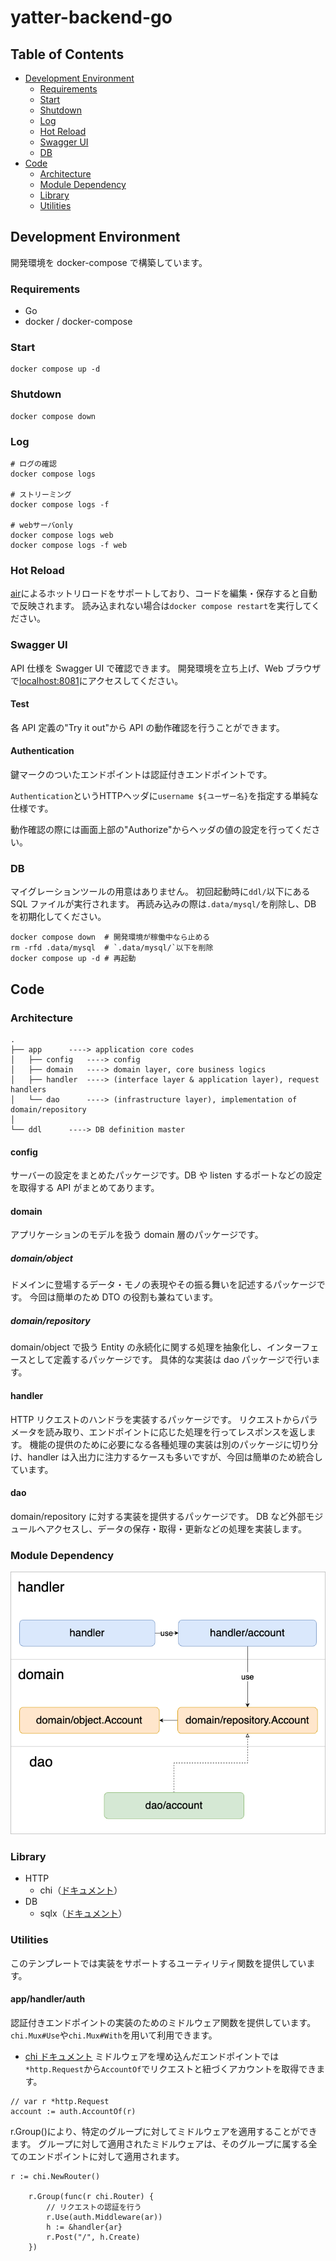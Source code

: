# yatter-backend-go

## Table of Contents
- [Development Environment](#development-environment)
  - [Requirements](#requirements)
  - [Start](#start)
  - [Shutdown](#shutdown)
  - [Log](#log)
  - [Hot Reload](#hot-reload)
  - [Swagger UI](#swagger-ui)
  - [DB](#db)
- [Code](#code)
  - [Architecture](#architecture)
  - [Module Dependency](#module-dependency)
  - [Library](#library)
  - [Utilities](#utilities)

## Development Environment
開発環境を docker-compose で構築しています。

### Requirements
- Go
- docker / docker-compose

### Start
```
docker compose up -d
```

### Shutdown
```
docker compose down
```

### Log
```
# ログの確認
docker compose logs

# ストリーミング
docker compose logs -f

# webサーバonly
docker compose logs web
docker compose logs -f web
```

### Hot Reload
[air](https://github.com/cosmtrek/air)によるホットリロードをサポートしており、コードを編集・保存すると自動で反映されます。
読み込まれない場合は`docker compose restart`を実行してください。

### Swagger UI

API 仕様を Swagger UI で確認できます。
開発環境を立ち上げ、Web ブラウザで[localhost:8081](http://localhost:8081)にアクセスしてください。

#### Test
各 API 定義の"Try it out"から API の動作確認を行うことができます。

#### Authentication
鍵マークのついたエンドポイントは認証付きエンドポイントです。

`Authentication`というHTTPヘッダに`username ${ユーザー名}`を指定する単純な仕様です。

動作確認の際には画面上部の"Authorize"からヘッダの値の設定を行ってください。

### DB
マイグレーションツールの用意はありません。
初回起動時に`ddl/`以下にある SQL ファイルが実行されます。
再読み込みの際は`.data/mysql/`を削除し、DB を初期化してください。
```
docker compose down  # 開発環境が稼働中なら止める
rm -rfd .data/mysql  # `.data/mysql/`以下を削除
docker compose up -d # 再起動
```

## Code
### Architecture
```
.
├── app      ----> application core codes
│   ├── config   ----> config
│   ├── domain   ----> domain layer, core business logics
│   ├── handler  ----> (interface layer & application layer), request handlers
│   └── dao      ----> (infrastructure layer), implementation of domain/repository
│
└── ddl      ----> DB definition master
```

#### config
サーバーの設定をまとめたパッケージです。DB や listen するポートなどの設定を取得する API がまとめてあります。

#### domain
アプリケーションのモデルを扱う domain 層のパッケージです。

##### domain/object
ドメインに登場するデータ・モノの表現やその振る舞いを記述するパッケージです。
今回は簡単のため DTO の役割も兼ねています。

##### domain/repository
domain/object で扱う Entity の永続化に関する処理を抽象化し、インターフェースとして定義するパッケージです。
具体的な実装は dao パッケージで行います。

#### handler
HTTP リクエストのハンドラを実装するパッケージです。
リクエストからパラメータを読み取り、エンドポイントに応じた処理を行ってレスポンスを返します。
機能の提供のために必要になる各種処理の実装は別のパッケージに切り分け、handler は入出力に注力するケースも多いですが、今回は簡単のため統合しています。

#### dao
domain/repository に対する実装を提供するパッケージです。
DB など外部モジュールへアクセスし、データの保存・取得・更新などの処理を実装します。

### Module Dependency

![モジュールの依存関係](doc/module_dependency.png)

### Library
- HTTP
  - chi（[ドキュメント](https://pkg.go.dev/github.com/go-chi/chi/v5)）
- DB
  - sqlx（[ドキュメント](https://pkg.go.dev/github.com/jmoiron/sqlx)）

### Utilities
このテンプレートでは実装をサポートするユーティリティ関数を提供しています。

#### app/handler/auth
認証付きエンドポイントの実装のためのミドルウェア関数を提供しています。
`chi.Mux#Use`や`chi.Mux#With`を用いて利用できます。

- [chi ドキュメント](https://pkg.go.dev/github.com/go-chi/chi/v5)
ミドルウェアを埋め込んだエンドポイントでは`*http.Request`から`AccountOf`でリクエストと紐づくアカウントを取得できます。
```
// var r *http.Request
account := auth.AccountOf(r)
```
r.Group()により、特定のグループに対してミドルウェアを適用することができます。
グループに対して適用されたミドルウェアは、そのグループに属する全てのエンドポイントに対して適用されます。

```
r := chi.NewRouter()

	r.Group(func(r chi.Router) {
		// リクエストの認証を行う
		r.Use(auth.Middleware(ar))
		h := &handler{ar}
		r.Post("/", h.Create)
	})
```
